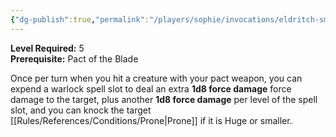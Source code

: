 ```yaml
---
{"dg-publish":true,"permalink":"/players/sophie/invocations/eldritch-smite/","noteIcon":""}
---
```


**Level Required:** 5  
**Prerequisite:** Pact of the Blade  


Once per turn when you hit a creature with your pact weapon, you can expend a warlock spell slot to deal an extra **1d8 force damage** force damage to the target, plus another **1d8 force damage** per level of the spell slot, and you can knock the target [[Rules/References/Conditions/Prone\|Prone]] if it is Huge or smaller.